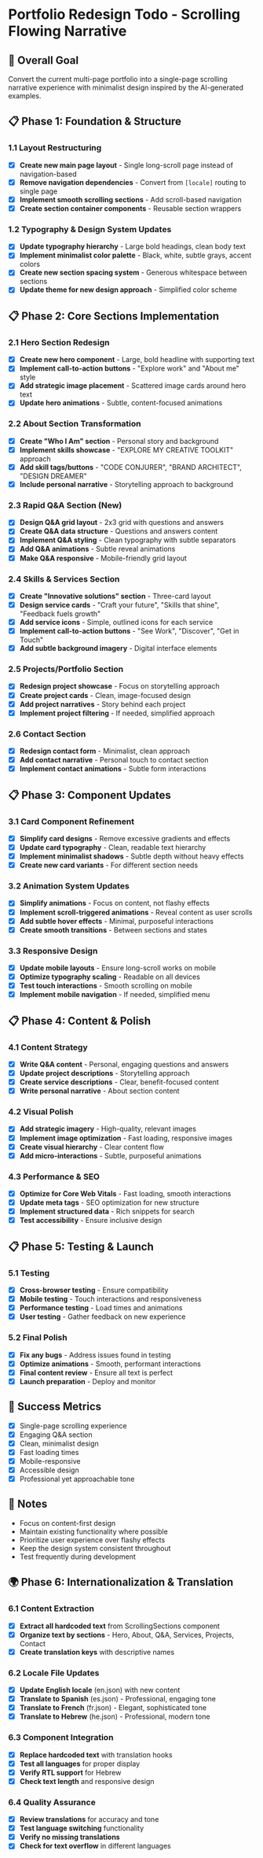 # Portfolio Redesign Todo - Scrolling Flowing Narrative

## 🎯 Overall Goal

Convert the current multi-page portfolio into a single-page scrolling narrative experience with minimalist design inspired by the AI-generated examples.

## 📋 Phase 1: Foundation & Structure

### 1.1 Layout Restructuring

- [x] **Create new main page layout** - Single long-scroll page instead of navigation-based
- [x] **Remove navigation dependencies** - Convert from `[locale]` routing to single page
- [x] **Implement smooth scrolling sections** - Add scroll-based navigation
- [x] **Create section container components** - Reusable section wrappers

### 1.2 Typography & Design System Updates

- [x] **Update typography hierarchy** - Large bold headings, clean body text
- [x] **Implement minimalist color palette** - Black, white, subtle grays, accent colors
- [x] **Create new section spacing system** - Generous whitespace between sections
- [x] **Update theme for new design approach** - Simplified color scheme

## 📋 Phase 2: Core Sections Implementation

### 2.1 Hero Section Redesign

- [x] **Create new hero component** - Large, bold headline with supporting text
- [x] **Implement call-to-action buttons** - "Explore work" and "About me" style
- [x] **Add strategic image placement** - Scattered image cards around hero text
- [x] **Update hero animations** - Subtle, content-focused animations

### 2.2 About Section Transformation

- [x] **Create "Who I Am" section** - Personal story and background
- [x] **Implement skills showcase** - "EXPLORE MY CREATIVE TOOLKIT" approach
- [x] **Add skill tags/buttons** - "CODE CONJURER", "BRAND ARCHITECT", "DESIGN DREAMER"
- [x] **Include personal narrative** - Storytelling approach to background

### 2.3 Rapid Q&A Section (New)

- [x] **Design Q&A grid layout** - 2x3 grid with questions and answers
- [x] **Create Q&A data structure** - Questions and answers content
- [x] **Implement Q&A styling** - Clean typography with subtle separators
- [x] **Add Q&A animations** - Subtle reveal animations
- [x] **Make Q&A responsive** - Mobile-friendly grid layout

### 2.4 Skills & Services Section

- [x] **Create "Innovative solutions" section** - Three-card layout
- [x] **Design service cards** - "Craft your future", "Skills that shine", "Feedback fuels growth"
- [x] **Add service icons** - Simple, outlined icons for each service
- [x] **Implement call-to-action buttons** - "See Work", "Discover", "Get in Touch"
- [x] **Add subtle background imagery** - Digital interface elements

### 2.5 Projects/Portfolio Section

- [x] **Redesign project showcase** - Focus on storytelling approach
- [x] **Create project cards** - Clean, image-focused design
- [x] **Add project narratives** - Story behind each project
- [x] **Implement project filtering** - If needed, simplified approach

### 2.6 Contact Section

- [x] **Redesign contact form** - Minimalist, clean approach
- [x] **Add contact narrative** - Personal touch to contact section
- [x] **Implement contact animations** - Subtle form interactions

## 📋 Phase 3: Component Updates

### 3.1 Card Component Refinement

- [x] **Simplify card designs** - Remove excessive gradients and effects
- [x] **Update card typography** - Clean, readable text hierarchy
- [x] **Implement minimalist shadows** - Subtle depth without heavy effects
- [x] **Create new card variants** - For different section needs

### 3.2 Animation System Updates

- [x] **Simplify animations** - Focus on content, not flashy effects
- [x] **Implement scroll-triggered animations** - Reveal content as user scrolls
- [x] **Add subtle hover effects** - Minimal, purposeful interactions
- [x] **Create smooth transitions** - Between sections and states

### 3.3 Responsive Design

- [x] **Update mobile layouts** - Ensure long-scroll works on mobile
- [x] **Optimize typography scaling** - Readable on all devices
- [x] **Test touch interactions** - Smooth scrolling on mobile
- [x] **Implement mobile navigation** - If needed, simplified menu

## 📋 Phase 4: Content & Polish

### 4.1 Content Strategy

- [x] **Write Q&A content** - Personal, engaging questions and answers
- [x] **Update project descriptions** - Storytelling approach
- [x] **Create service descriptions** - Clear, benefit-focused content
- [x] **Write personal narrative** - About section content

### 4.2 Visual Polish

- [x] **Add strategic imagery** - High-quality, relevant images
- [x] **Implement image optimization** - Fast loading, responsive images
- [x] **Create visual hierarchy** - Clear content flow
- [x] **Add micro-interactions** - Subtle, purposeful animations

### 4.3 Performance & SEO

- [x] **Optimize for Core Web Vitals** - Fast loading, smooth interactions
- [x] **Update meta tags** - SEO optimization for new structure
- [x] **Implement structured data** - Rich snippets for search
- [x] **Test accessibility** - Ensure inclusive design

## 📋 Phase 5: Testing & Launch

### 5.1 Testing

- [x] **Cross-browser testing** - Ensure compatibility
- [x] **Mobile testing** - Touch interactions and responsiveness
- [x] **Performance testing** - Load times and animations
- [x] **User testing** - Gather feedback on new experience

### 5.2 Final Polish

- [x] **Fix any bugs** - Address issues found in testing
- [x] **Optimize animations** - Smooth, performant interactions
- [x] **Final content review** - Ensure all text is perfect
- [x] **Launch preparation** - Deploy and monitor

## 🎯 Success Metrics

- [x] Single-page scrolling experience
- [x] Engaging Q&A section
- [x] Clean, minimalist design
- [x] Fast loading times
- [x] Mobile-responsive
- [x] Accessible design
- [x] Professional yet approachable tone

## 📝 Notes

- Focus on content-first design
- Maintain existing functionality where possible
- Prioritize user experience over flashy effects
- Keep the design system consistent throughout
- Test frequently during development

## 🌍 Phase 6: Internationalization & Translation

### 6.1 Content Extraction

- [x] **Extract all hardcoded text** from ScrollingSections component
- [x] **Organize text by sections** - Hero, About, Q&A, Services, Projects, Contact
- [x] **Create translation keys** with descriptive names

### 6.2 Locale File Updates

- [x] **Update English locale** (en.json) with new content
- [x] **Translate to Spanish** (es.json) - Professional, engaging tone
- [x] **Translate to French** (fr.json) - Elegant, sophisticated tone
- [x] **Translate to Hebrew** (he.json) - Professional, modern tone

### 6.3 Component Integration

- [x] **Replace hardcoded text** with translation hooks
- [x] **Test all languages** for proper display
- [x] **Verify RTL support** for Hebrew
- [x] **Check text length** and responsive design

### 6.4 Quality Assurance

- [x] **Review translations** for accuracy and tone
- [x] **Test language switching** functionality
- [x] **Verify no missing translations**
- [x] **Check for text overflow** in different languages
